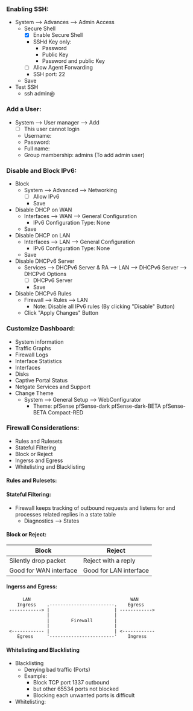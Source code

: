 ### Enabling SSH:
- System --> Advances --> Admin Access
	- Secure Shell
		- [x] Enable Secure Shell
		+ SSHd Key only:
			- Password
			- Public Key
			- Password and public Key
		- [ ] Allow Agent Forwarding
		+ SSH port: 22
	- Save
- Test SSH
	- ssh admin@<IP>

### Add a User:
- System --> User manager --> Add
	- [ ] This user cannot login
	- Username:
	- Password:
	- Full name:
	- Group mambership: admins (To add admin user)

### Disable and Block IPv6:
- Block
	- System --> Advanced --> Networking
		- [ ] Allow IPv6
		- Save
- Disable DHCP on WAN
	- Interfaces --> WAN --> General Configuration
		- IPv6 Configuration Type: None
	- Save
- Disable DHCP on LAN
	- Interfaces --> LAN --> General Configuration
		- IPv6 Configuration Type: None
	- Save
- Disable DHCPv6 Server
	- Services --> DHCPv6 Server & RA --> LAN --> DHCPv6 Server --> DHCPv6 Options
		- [ ] DHCPv6 Server
		- Save
- Disable DHCPv6 Rules
	- Firewall --> Rules --> LAN
		- Note: Disable all IPv6 rules (By clicking "Disable" Button)
	- Click "Apply Changes" Button

### Customize Dashboard:
- System information
- Traffic Graphs
- Firewall Logs
- Interface Statistics
- Interfaces
- Disks
- Captive Portal Status
- Netgate Services and Support
- Change Theme
	- System --> General Setup --> WebConfigurator
		- Theme:
			pfSense
			pfSense-dark
			pfSense-dark-BETA
			pfSense-BETA
			Compact-RED

### Firewall Considerations:
- Rules and Rulesets
- Stateful Filtering
- Block or Reject
- Ingerss and Egress
- Whitelisting and Blacklisting
#### Rules and Rulesets:
#### Stateful Filtering:
- Firewall keeps tracking of outbound requests and listens for and processes related replies in a state table
	- Diagnostics --> States
#### Block or Reject:
|Block                 |Reject                |
|----------------------|----------------------|
|Silently drop packet  |Reject with a reply   |
|Good for WAN interface|Good for LAN interface|
#### Ingerss and Egress:
```
      LAN                                     WAN
    Ingress    .------------------------.    Egress
 ------------> |                        | ------------>
               |                        |
               |        Firewall        |
               |                        |
 <------------ |                        | <------------
    Egress     '------------------------'    Ingress
```
#### Whitelisting and Blacklisting
- Blacklisting
	- Denying bad traffic (Ports)
	- Example:
		- Block TCP port 1337 outbound
		- but other 65534 ports not blocked
		- Blocking each unwanted ports is difficult
- Whitelisting:

